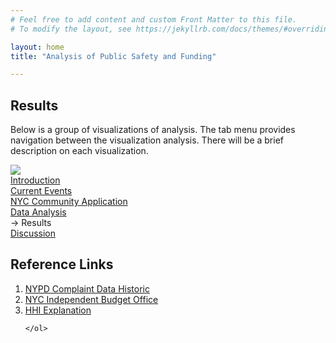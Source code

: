 ```yaml
---
# Feel free to add content and custom Front Matter to this file.
# To modify the layout, see https://jekyllrb.com/docs/themes/#overriding-theme-defaults

layout: home
title: "Analysis of Public Safety and Funding"

---
```

## Results

Below is a group of visualizations of analysis. The tab menu provides navigation between the visualization analysis. There will be a brief description on each visualization.



<div class='tableauPlaceholder' id='viz1670289078626' style='position: relative'>
    <noscript>
        <a href='#'>
            <img alt=' ' src='https:&#47;&#47;public.tableau.com&#47;static&#47;images&#47;NY&#47;NYCPoliceBudget-2006to2021&#47;NYCPoliceBudget&#47;1_rss.png' style='border: none' />
        </a>
    </noscript>
    <object class='tableauViz'  style='display:none;'>
        <param name='host_url' value='https%3A%2F%2Fpublic.tableau.com%2F' /> 
        <param name='embed_code_version' value='3' /> 
        <param name='site_root' value='' />
        <param name='name' value='NYCPoliceBudget-2006to2021&#47;NYCPoliceBudget' />
        <param name='tabs' value='yes' /><param name='toolbar' value='yes' />
        <param name='static_image' value='https:&#47;&#47;public.tableau.com&#47;static&#47;images&#47;NY&#47;NYCPoliceBudget-2006to2021&#47;NYCPoliceBudget&#47;1.png' />
        <param name='animate_transition' value='yes' />
        <param name='display_static_image' value='yes' />
        <param name='display_spinner' value='yes' />
        <param name='display_overlay' value='yes' />
        <param name='display_count' value='yes' />
        <param name='language' value='en-US' />
    </object>
</div>
<script type='text/javascript'>
    var divElement = document.getElementById('viz1670289078626');
    var vizElement = divElement.getElementsByTagName('object')[0];
    vizElement.style.width='100%';
    vizElement.style.height=(divElement.offsetWidth*0.75)+'px';
    var scriptElement = document.createElement('script');
    scriptElement.src = 'https://public.tableau.com/javascripts/api/viz_v1.js';
    vizElement.parentNode.insertBefore(scriptElement, vizElement);
</script>

<div id="navigationSide">
    <a href="/">Introduction</a>
    <br>
    <a href="/projects/ait722/Current_Events">Current Events</a>
    <br>
    <a href="/projects/ait722/application/">NYC Community Application</a>
    <br>
    <a href="/projects/ait722/application/analysis">Data Analysis</a>
    <br>    
    <a disabled> -> Results</a>
    <br>
    <a href="/projects/ait722/application/discussion">Discussion</a>
</div>
<div id="referenceLinks">
    <h2>Reference Links</h2>
    <ol>        
        <li>
            <a href="https://data.cityofnewyork.us/Public-Safety/NYPD-Complaint-Data-Historic/qgea-i56i">NYPD Complaint Data Historic</a>
        </li>
        <li>
            <a href="https://ibo.nyc.ny.us/RevenueSpending/nypd.html">NYC Independent Budget Office</a>
        </li>
        <li>
            <a href="https://www.investopedia.com/terms/h/hhi.asp">HHI Explanation</a>
        </li>

    </ol>
</div>

<script>
    $(document).ready(() => {
        var toc = $("#navigationSide");
        if (toc != null)
        {
            var nav = $("div.col-md-2");
            toc.prependTo(nav);
        }

        var ref = $("#referenceLinks");
        if (ref != null)
        {
            var nav = $("div.col-md-2");
            ref.appendTo(nav);
        }        
        return;
    });

</script>